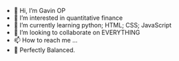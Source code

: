 - 👋 Hi, I’m Gavin OP
- 👀 I’m interested in quantitative finance
- 🌱 I’m currently learning python; HTML; CSS; JavaScript
- 💞️ I’m looking to collaborate on EVERYTHING
- 📫 How to reach me ...
- 📌 Perfectly Balanced. 

<!---
Gavin-OP/Gavin-OP is a ✨ special ✨ repository because its `README.md` (this file) appears on your GitHub profile.
You can click the Preview link to take a look at your changes.
--->
